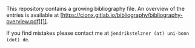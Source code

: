 This repository contains a growing bibliography file.
An overview of the entries is available at [https://cionx.gitlab.io/bibliography/bibliography-overview.pdf][1].

If you find mistakes please contact me at `jendrikstelzner (at) uni-bonn (dot) de`.

[1]: https://cionx.gitlab.io/bibliography/bibliography-overview.pdf

